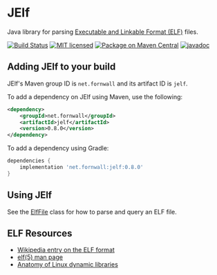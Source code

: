 # JElf
Java library for parsing [Executable and Linkable Format (ELF)](https://en.wikipedia.org/wiki/Executable_and_Linkable_Format) files.

[![Build Status](https://github.com/fornwall/jelf/workflows/Java%20CI/badge.svg)](https://github.com/fornwall/jelf/actions?query=workflow%3A%22Java+CI%22)
[![MIT licensed](http://img.shields.io/:license-MIT-blue.svg)](LICENSE.txt)
[![Package on Maven Central](https://img.shields.io/maven-central/v/net.fornwall/jelf)](https://search.maven.org/artifact/net.fornwall/jelf/)
[![javadoc](https://www.javadoc.io/badge/net.fornwall/jelf.svg)](https://www.javadoc.io/doc/net.fornwall/jelf)

## Adding JElf to your build

JElf's Maven group ID is `net.fornwall` and its artifact ID is `jelf`.

To add a dependency on JElf using Maven, use the following:

```xml
<dependency>
    <groupId>net.fornwall</groupId>
    <artifactId>jelf</artifactId>
    <version>0.8.0</version>
</dependency>
```

To add a dependency using Gradle:

```gradle
dependencies {
    implementation 'net.fornwall:jelf:0.8.0'
}
```

## Using JElf
See the [ElfFile](https://www.javadoc.io/doc/net.fornwall/jelf/latest/net/fornwall/jelf/ElfFile.html) class for how to parse and query an ELF file.

## ELF Resources
- [Wikipedia entry on the ELF format](https://en.wikipedia.org/wiki/Executable_and_Linkable_Format)
- [elf(5) man page](http://man7.org/linux/man-pages/man5/elf.5.html)
- [Anatomy of Linux dynamic libraries](https://www.ibm.com/developerworks/library/l-dynamic-libraries/)
